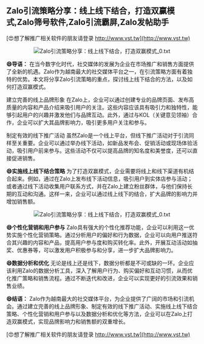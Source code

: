 ## **Zalo引流策略分享：线上线下结合，打造双赢模式,Zalo筛号软件,Zalo引流霸屏,Zalo发帖助手**

[😍想了解推广相关软件的朋友请登录 http://www.vst.tw](http://www.vst.tw)

 <center><img src="https://vst.tw/MP4/tuiguang/png/3.png" alt="Zalo引流策略分享：线上线下结合，打造双赢模式_0.txt"></center>

**😄导语：**
在当今数字化时代，社交媒体的发展为企业在市场推广和销售方面提供了全新的机遇。Zalo作为越南最大的社交媒体平台之一，在引流策略方面有着独特的优势。本文将分享Zalo引流策略的重点，探讨线上线下结合的方法，以及如何打造双赢模式。

建立完善的线上品牌形象
在Zalo上，企业可以通过创建专业的品牌页面、发布高质量的内容和产品介绍来吸引用户的关注。这些内容应该具有吸引力和独特性，能够引起用户的兴趣并激发他们与品牌互动。此外，通过与KOL（关键意见领袖）合作，企业可以扩大其品牌影响力，吸引更多用户关注和参与。

制定有效的线下推广活动
虽然Zalo是一个线上平台，但线下推广活动对于引流同样至关重要。企业可以通过举办线下活动，如新品发布会、促销活动或现场体验活动，吸引用户前来参与。这些活动不仅可以提高品牌的知名度和美誉度，还可以直接促进销售。

**😄实施线上线下结合策略**
为了打造双赢模式，企业需要将线上和线下渠道有机结合起来。例如，通过在Zalo上发布线下活动信息，吸引用户到实体店参与活动；或者通过线下活动收集用户联系方式，并在Zalo上建立粉丝群体，与他们保持长期的互动和沟通。这样一来，企业可以通过线上线下的结合，扩大品牌的影响力并增加销售额。

 <center><img src="https://vst.tw/MP4/tuiguang/png/4.png" alt="Zalo引流策略分享：线上线下结合，打造双赢模式_0.txt"></center>

**😄个性化营销和用户参与**
Zalo具有强大的个性化推荐功能，企业可以利用这一优势实施个性化营销策略。通过分析用户的偏好和行为数据，企业可以向用户推送符合其兴趣的内容和产品，提高用户参与度和购买转化率。此外，开展互动活动如抽奖、优惠券等，可以激发用户积极参与和分享，进一步扩大品牌影响力。

**😄数据分析和优化**
无论是线上还是线下，数据分析都是不可或缺的一环。企业应该利用Zalo的数据分析工具，深入了解用户行为、购买偏好和互动习惯，从而优化推广策略和销售流程。通过不断迭代和改进，企业可以实现更好的引流效果和销售业绩。

**😄结语：**
Zalo作为越南最大的社交媒体平台，为企业提供了广阔的市场和引流机会。通过建立完善的线上品牌形象、制定有效的线下推广活动、实施线上线下结合策略、个性化营销和用户参与以及数据分析和优化等方法，企业可以在Zalo上打造双赢模式，实现品牌影响力和销售额的双重增长。

[😍想了解推广相关软件的朋友请登录 http://www.vst.tw](http://www.vst.tw)



